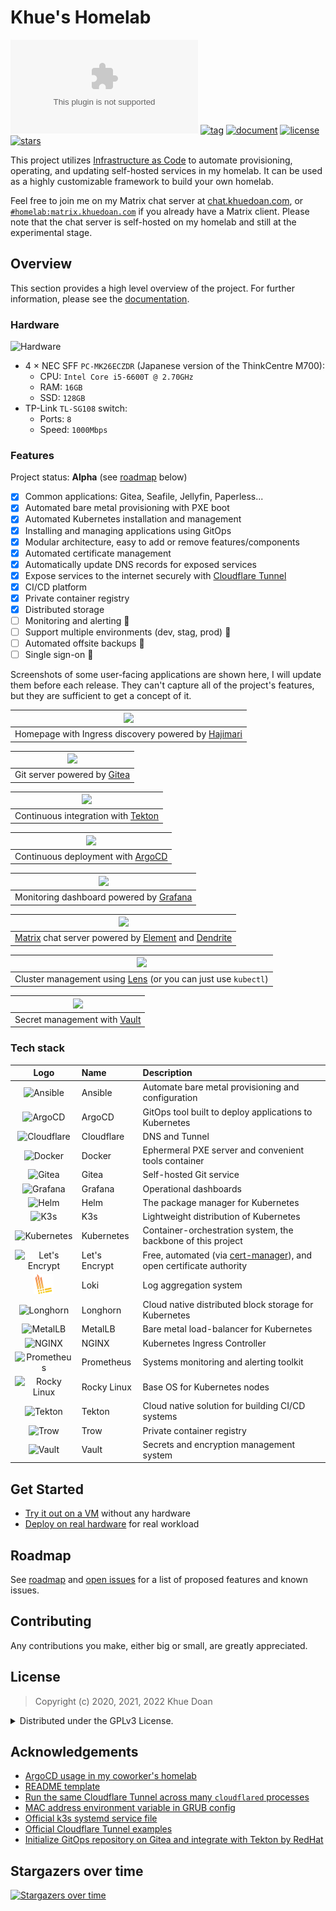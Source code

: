 # Khue's Homelab

<!-- ANCHOR: introduction -->

[![chat](https://img.shields.io/matrix/homelab:matrix.khuedoan.com?style=flat-square&logo=matrix&logoColor=white&label=chat)](https://matrix.to/#/#homelab:matrix.khuedoan.com)
[![tag](https://img.shields.io/github/v/tag/khuedoan/homelab?style=flat-square&logo=semver&logoColor=white)](https://github.com/khuedoan/homelab/tags)
[![document](https://img.shields.io/website?label=document&logo=gitbook&logoColor=white&style=flat-square&url=https%3A%2F%2Fhomelab.khuedoan.com)](https://homelab.khuedoan.com)
[![license](https://img.shields.io/github/license/khuedoan/homelab?style=flat-square&logo=gnu&logoColor=white)](https://www.gnu.org/licenses/gpl-3.0.html)
[![stars](https://img.shields.io/github/stars/khuedoan/homelab?logo=github&logoColor=white&color=gold&style=flat-square)](https://github.com/khuedoan/homelab)

This project utilizes [Infrastructure as Code](https://en.wikipedia.org/wiki/Infrastructure_as_code) to automate provisioning, operating, and updating self-hosted services in my homelab.
It can be used as a highly customizable framework to build your own homelab.

Feel free to join me on my Matrix chat server at [chat.khuedoan.com](https://chat.khuedoan.com/#/room/#homelab/general:matrix.khuedoan.com),
or [`#homelab:matrix.khuedoan.com`](https://matrix.to/#/#homelab:matrix.khuedoan.com) if you already have a Matrix client.
Please note that the chat server is self-hosted on my homelab and still at the experimental stage.

<!-- ANCHOR_END: introduction -->

## Overview

This section provides a high level overview of the project.
For further information, please see the [documentation](https://homelab.khuedoan.com).

### Hardware

![Hardware](https://user-images.githubusercontent.com/27996771/98970963-25137200-2543-11eb-8f2d-f9a2d45756ef.JPG)

- 4 × NEC SFF `PC-MK26ECZDR` (Japanese version of the ThinkCentre M700):
  - CPU: `Intel Core i5-6600T @ 2.70GHz`
  - RAM: `16GB`
  - SSD: `128GB`
- TP-Link `TL-SG108` switch:
  - Ports: `8`
  - Speed: `1000Mbps`

### Features

Project status: **Alpha** (see [roadmap](#roadmap) below)

- [x] Common applications: Gitea, Seafile, Jellyfin, Paperless...
- [x] Automated bare metal provisioning with PXE boot
- [x] Automated Kubernetes installation and management
- [x] Installing and managing applications using GitOps
- [x] Modular architecture, easy to add or remove features/components
- [x] Automated certificate management
- [x] Automatically update DNS records for exposed services
- [x] Expose services to the internet securely with [Cloudflare Tunnel](https://www.cloudflare.com/products/tunnel/)
- [x] CI/CD platform
- [x] Private container registry
- [x] Distributed storage
- [ ] Monitoring and alerting 🚧
- [ ] Support multiple environments (dev, stag, prod) 🚧
- [ ] Automated offsite backups 🚧
- [ ] Single sign-on 🚧

Screenshots of some user-facing applications are shown here, I will update them before each release.
They can't capture all of the project's features, but they are sufficient to get a concept of it.

| ![](https://user-images.githubusercontent.com/27996771/149445807-0f869eb7-d8f5-4fef-ab97-ac281df91a06.png) |
| :--:                                                                                                       |
| Homepage with Ingress discovery powered by [Hajimari](https://github.com/toboshii/hajimari)                |

| ![](https://user-images.githubusercontent.com/27996771/149444871-38889c9d-862f-41ff-8c05-8ece21da3e9c.png) |
| :--:                                                                                                       |
| Git server powered by [Gitea](https://gitea.io/en-us/)                                                     |

| ![](https://user-images.githubusercontent.com/27996771/149445374-58fd0605-bb9a-46e4-81d6-5e584d2b94a9.png) |
| :--:                                                                                                       |
| Continuous integration with [Tekton](https://tekton.dev/)                                                  |

| ![](https://user-images.githubusercontent.com/27996771/149444716-fc0d7282-4cf7-4ddb-97a4-1a3fb47ff2b8.png) |
| :--:                                                                                                       |
| Continuous deployment with [ArgoCD](https://argoproj.github.io/cd/)                                        |

| ![](https://user-images.githubusercontent.com/27996771/149446631-1c5d056b-1fdc-48e6-96ba-e1abe1762be0.png) |
| :--:                                                                                                       |
| Monitoring dashboard powered by [Grafana](https://grafana.com/)                                            |

| ![](https://user-images.githubusercontent.com/27996771/149448510-7163310c-2049-4ccd-901d-f11f605bfc32.png)                                                                       |
| :--:                                                                                                                                                                             |
| [Matrix](https://matrix.org/) chat server powered by [Element](https://matrix.org/docs/projects/client/element) and [Dendrite](https://matrix.org/docs/projects/server/dendrite) |

| ![](https://user-images.githubusercontent.com/27996771/149448896-9d79947d-468c-45c6-a81d-b43654e8ab6b.png) |
| :--:                                                                                                       |
| Cluster management using [Lens](https://k8slens.dev/) (or you can just use `kubectl`)                      |

| ![](https://user-images.githubusercontent.com/27996771/149452309-de4a893b-e94c-4ba8-9119-ea87449cf77e.png) |
| :--:                                                                                                       |
| Secret management with [Vault](https://www.vaultproject.io/)                                               |

### Tech stack

| Logo                                                                                                                                   | Name          | Description                                                                                   |
| :------------------------------------------------------------------------------------------------------------------------------------: | :----------   | :-------------------------------------------------------------------------------------------- |
| <img width="32" alt="Ansible" src="https://simpleicons.org/icons/ansible.svg">                                                         | Ansible       | Automate bare metal provisioning and configuration                                            |
| <img width="32" alt="ArgoCD" src="https://cncf-branding.netlify.app/img/projects/argo/icon/color/argo-icon-color.svg">                 | ArgoCD        | GitOps tool built to deploy applications to Kubernetes                                        |
| <img width="32" alt="Cloudflare" src="https://avatars.githubusercontent.com/u/314135?s=200&v=4">                                       | Cloudflare    | DNS and Tunnel                                                                                |
| <img width="32" alt="Docker" src="https://www.docker.com/sites/default/files/d8/2019-07/Moby-logo.png">                                | Docker        | Ephermeral PXE server and convenient tools container                                          |
| <img width="32" alt="Gitea" src="https://upload.wikimedia.org/wikipedia/commons/b/bb/Gitea_Logo.svg">                                  | Gitea         | Self-hosted Git service                                                                       |
| <img width="32" alt="Grafana" src="https://grafana.com/static/img/menu/grafana2.svg">                                                  | Grafana       | Operational dashboards                                                                        |
| <img width="32" alt="Helm" src="https://cncf-branding.netlify.app/img/projects/helm/icon/color/helm-icon-color.svg">                   | Helm          | The package manager for Kubernetes                                                            |
| <img width="32" alt="K3s" src="https://cncf-branding.netlify.app/img/projects/k3s/icon/color/k3s-icon-color.svg">                      | K3s           | Lightweight distribution of Kubernetes                                                        |
| <img width="32" alt="Kubernetes" src="https://cncf-branding.netlify.app/img/projects/kubernetes/icon/color/kubernetes-icon-color.svg"> | Kubernetes    | Container-orchestration system, the backbone of this project                                  |
| <img width="32" alt="Let's Encrypt" src="https://avatars.githubusercontent.com/u/9289019?s=200&v=4">                                   | Let's Encrypt | Free, automated (via [cert-manager](https://cert-manager.io)), and open certificate authority |
| <img width="32" alt="Loki" src="https://github.com/grafana/loki/blob/main/docs/sources/logo.png?raw=true">                             | Loki          | Log aggregation system                                                                        |
| <img width="32" alt="Longhorn" src="https://cncf-branding.netlify.app/img/projects/longhorn/icon/color/longhorn-icon-color.svg">       | Longhorn      | Cloud native distributed block storage for Kubernetes                                         |
| <img width="32" alt="MetalLB" src="https://avatars.githubusercontent.com/u/60239468?s=200&v=4">                                        | MetalLB       | Bare metal load-balancer for Kubernetes                                                       |
| <img width="32" alt="NGINX" src="https://avatars.githubusercontent.com/u/1412239?s=200&v=4">                                           | NGINX         | Kubernetes Ingress Controller                                                                 |
| <img width="32" alt="Prometheus" src="https://cncf-branding.netlify.app/img/projects/prometheus/icon/color/prometheus-icon-color.svg"> | Prometheus    | Systems monitoring and alerting toolkit                                                       |
| <img width="32" alt="Rocky Linux" src="https://avatars.githubusercontent.com/u/75713131?s=200&v=4">                                    | Rocky Linux   | Base OS for Kubernetes nodes                                                                  |
| <img width="32" alt="Tekton" src="https://avatars.githubusercontent.com/u/47602533?s=200&v=4">                                         | Tekton        | Cloud native solution for building CI/CD systems                                              |
| <img width="32" alt="Trow" src="https://trow.io/trow.png">                                                                             | Trow          | Private container registry                                                                    |
| <img width="32" alt="Vault" src="https://simpleicons.org/icons/vault.svg">                                                             | Vault         | Secrets and encryption management system                                                      |

## Get Started

- [Try it out on a VM](https://homelab.khuedoan.com/try_on_a_vm) without any hardware
- [Deploy on real hardware](https://homelab.khuedoan.com/deployment) for real workload

## Roadmap

See [roadmap](https://homelab.khuedoan.com/roadmap) and [open issues](https://github.com/khuedoan/homelab/issues) for a list of proposed features and known issues.

## Contributing

Any contributions you make, either big or small, are greatly appreciated.

## License

> Copyright (c) 2020, 2021, 2022 Khue Doan

<details>

<summary>Distributed under the GPLv3 License.</summary>

This project is free software: you can redistribute it and/or modify it under the terms of the GNU General Public License as published by the Free Software Foundation, either version 3 of the License, or (at your option) any later version.

This project is distributed in the hope that it will be useful, but **WITHOUT ANY WARRANTY**; without even the implied warranty of MERCHANTABILITY or FITNESS FOR A PARTICULAR PURPOSE.
See the GNU General Public License for more details.

You should have received a copy of the GNU General Public License along with this project (`LICENSE.md`).
If not, see <https://www.gnu.org/licenses>.

</details>

## Acknowledgements

- [ArgoCD usage in my coworker's homelab](https://github.com/locmai/humble)
- [README template](https://github.com/othneildrew/Best-README-Template)
- [Run the same Cloudflare Tunnel across many `cloudflared` processes](https://developers.cloudflare.com/cloudflare-one/tutorials/many-cfd-one-tunnel)
- [MAC address environment variable in GRUB config](https://askubuntu.com/questions/1272400/how-do-i-automate-network-installation-of-many-ubuntu-18-04-systems-with-efi-and)
- [Official k3s systemd service file](https://github.com/k3s-io/k3s/blob/master/k3s.service)
- [Official Cloudflare Tunnel examples](https://github.com/cloudflare/argo-tunnel-examples)
- [Initialize GitOps repository on Gitea and integrate with Tekton by RedHat](https://github.com/redhat-scholars/tekton-tutorial/tree/master/triggers)

## Stargazers over time

[![Stargazers over time](https://starchart.cc/khuedoan/homelab.svg)](https://starchart.cc/khuedoan/homelab)
